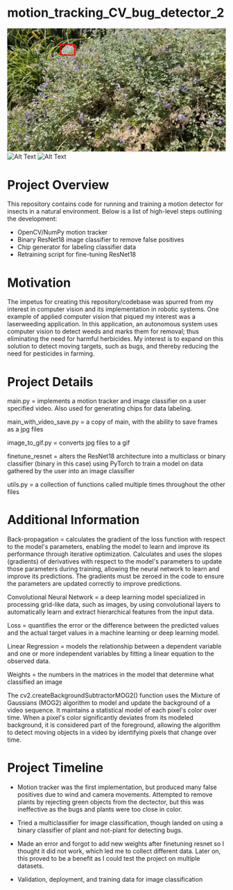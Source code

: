 # motion_tracking_CV_bug_detector_2
![Alt Text](./gif_frames/0007.jpg)
![Alt Text](./moth_classifier.gif)
![Alt Text](./bee_classifier.gif)

# Project Overview
This repository contains code for running and training a motion detector for insects in a natural environment. Below is a list of high-level steps outlining the development:
 - OpenCV/NumPy motion tracker
 - Binary ResNet18 image classifier to remove false positives
 - Chip generator for labeling classifier data
 - Retraining script for fine-tuning ResNet18

# Motivation
The impetus for creating this repository/codebase was spurred from my interest in computer vision and its implementation in robotic systems. One example of applied computer vision that piqued my interest was a laserweeding application. In this application, an autonomous system uses computer vision to detect weeds and marks them for removal; thus eliminating the need for harmful herbicides. My interest is to expand on this solution to detect moving targets, such as bugs, and thereby reducing the need for pesticides in farming.

# Project Details
main.py = implements a motion tracker and image classifier on a user specified video. Also used for generating chips for data labeling.

main_with_video_save.py = a copy of main, with the ability to save frames as a jpg files

image_to_gif.py = converts jpg files to a gif

finetune_resnet = alters the ResNet18 architecture into a multiclass or binary classifier (binary in this case) using PyTorch to train a model on data gathered by the user into an image classifier

utils.py = a collection of functions called multiple times throughout the other files



# Additional Information
Back-propagation = calculates the gradient of the loss function with respect to the model's parameters, enabling the model to learn and improve its performance through iterative optimization. Calculates and uses the slopes (gradients) of derivatives with respect to the model's parameters to update those parameters during training, allowing the neural network to learn and improve its predictions. The gradients must be zeroed in the code to ensure the parameters are updated correctly to improve predictions.

Convolutional Neural Network = a deep learning model specialized in processing grid-like data, such as images, by using convolutional layers to automatically learn and extract hierarchical features from the input data.

Loss = quantifies the error or the difference between the predicted values and the actual target values in a machine learning or deep learning model.

Linear Regression = models the relationship between a dependent variable and one or more independent variables by fitting a linear equation to the observed data.

Weights = the numbers in the matrices in the model that determine what classified an image

The cv2.createBackgroundSubtractorMOG2() function uses the Mixture of Gaussians (MOG2) algorithm to model and update the background of a video sequence. It maintains a statistical model of each pixel's color over time. When a pixel's color significantly deviates from its modeled background, it is considered part of the foreground, allowing the algorithm to detect moving objects in a video by identifying pixels that change over time.

# Project Timeline
 - Motion tracker was the first implementation, but produced many false positives due to wind and camera movements. Attempted to remove plants by rejecting green objects from the dectector, but this was ineffective as the bugs and plants were too close in color.

 - Tried a multiclassifier for image classification, though landed on using a binary classifier of plant and not-plant for detecting bugs.

 - Made an error and forgot to add new weights after finetuning resnet so I thought it did not work, which led me to collect different data. Later on, this proved to be a benefit as I could test the project on multiple datasets.

 - Validation, deployment, and training data for image classification
